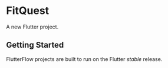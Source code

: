 # FitQuest

A new Flutter project.

## Getting Started

FlutterFlow projects are built to run on the Flutter _stable_ release.
